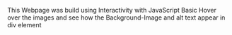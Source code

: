 This Webpage was build using Interactivity with JavaScript Basic
Hover over the images and see how the Background-Image and alt text appear in div element

